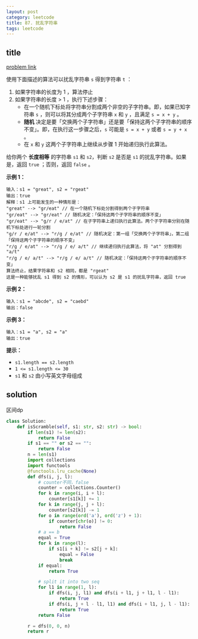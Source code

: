 ```yaml
---
layout: post
category: leetcode
title: 87. 扰乱字符串
tags: leetcode
---
```


## title
[problem link](https://leetcode.cn/problems/scramble-string/)

使用下面描述的算法可以扰乱字符串 `s` 得到字符串 `t` ：

1. 如果字符串的长度为 1 ，算法停止
2. 如果字符串的长度 > 1 ，执行下述步骤：
   - 在一个随机下标处将字符串分割成两个非空的子字符串。即，如果已知字符串 `s` ，则可以将其分成两个子字符串 `x` 和 `y` ，且满足 `s = x + y` 。
   - **随机** 决定是要「交换两个子字符串」还是要「保持这两个子字符串的顺序不变」。即，在执行这一步骤之后，`s` 可能是 `s = x + y` 或者 `s = y + x` 。
   - 在 `x` 和 `y` 这两个子字符串上继续从步骤 1 开始递归执行此算法。

给你两个 **长度相等** 的字符串 `s1` 和 `s2`，判断 `s2` 是否是 `s1` 的扰乱字符串。如果是，返回 `true` ；否则，返回 `false` 。

 

**示例 1：**

```
输入：s1 = "great", s2 = "rgeat"
输出：true
解释：s1 上可能发生的一种情形是：
"great" --> "gr/eat" // 在一个随机下标处分割得到两个子字符串
"gr/eat" --> "gr/eat" // 随机决定：「保持这两个子字符串的顺序不变」
"gr/eat" --> "g/r / e/at" // 在子字符串上递归执行此算法。两个子字符串分别在随机下标处进行一轮分割
"g/r / e/at" --> "r/g / e/at" // 随机决定：第一组「交换两个子字符串」，第二组「保持这两个子字符串的顺序不变」
"r/g / e/at" --> "r/g / e/ a/t" // 继续递归执行此算法，将 "at" 分割得到 "a/t"
"r/g / e/ a/t" --> "r/g / e/ a/t" // 随机决定：「保持这两个子字符串的顺序不变」
算法终止，结果字符串和 s2 相同，都是 "rgeat"
这是一种能够扰乱 s1 得到 s2 的情形，可以认为 s2 是 s1 的扰乱字符串，返回 true
```

**示例 2：**

```
输入：s1 = "abcde", s2 = "caebd"
输出：false
```

**示例 3：**

```
输入：s1 = "a", s2 = "a"
输出：true
```

 

**提示：**

- `s1.length == s2.length`
- `1 <= s1.length <= 30`
- `s1` 和 `s2` 由小写英文字母组成

## solution

区间dp

```python
class Solution:
    def isScramble(self, s1: str, s2: str) -> bool:
        if len(s1) != len(s2):
            return False
        if s1 == "" or s2 == "":
            return False
        n = len(s1)
        import collections
        import functools
        @functools.lru_cache(None)
        def dfs(i, j, l):
            # counter不同，false
            counter = collections.Counter()
            for k in range(i, i + l):
                counter[s1[k]] += 1
            for k in range(j, j + l):
                counter[s2[k]] -= 1
            for o in range(ord('a'), ord('z') + 1):
                if counter[chr(o)] != 0:
                    return False
            # a == b
            equal = True
            for k in range(l):
                if s1[i + k] != s2[j + k]:
                    equal = False
                    break
            if equal:
                return True

            # split it into two seq
            for l1 in range(1, l):
                if dfs(i, j, l1) and dfs(i + l1, j + l1, l - l1):
                    return True
                if dfs(i, j + l - l1, l1) and dfs(i + l1, j, l - l1):
                    return True
            return False

        r = dfs(0, 0, n)
        return r

```

